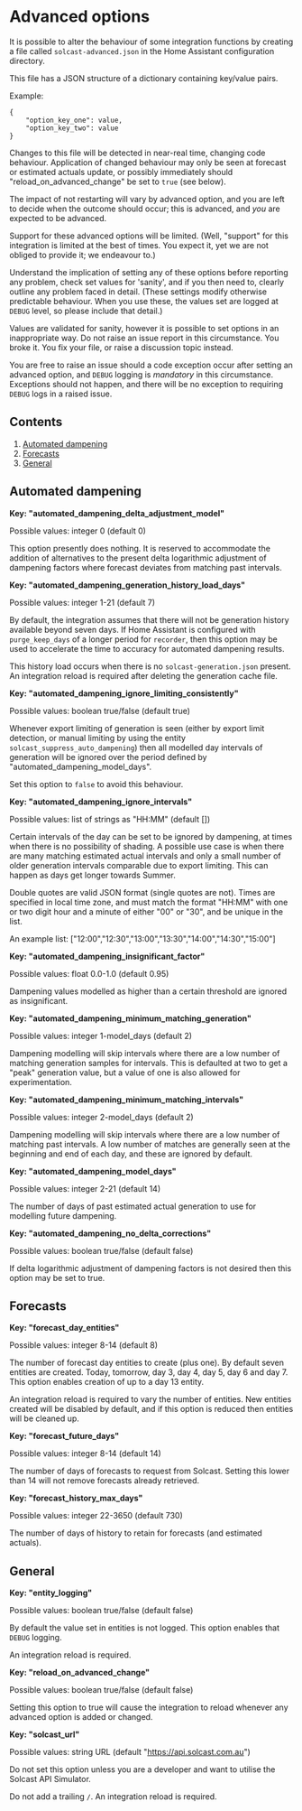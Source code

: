 # Advanced options

It is possible to alter the behaviour of some integration functions by creating a file called `solcast-advanced.json` in the Home Assistant configuration directory.

This file has a JSON structure of a dictionary containing key/value pairs.

Example:

```
{
    "option_key_one": value,
    "option_key_two": value
}
```

Changes to this file will be detected in near-real time, changing code behaviour. Application of changed behaviour may only be seen at forecast or estimated actuals update, or possibly immediately should "reload_on_advanced_change" be set to `true` (see below).

The impact of not restarting will vary by advanced option, and you are left to decide when the outcome should occur; this is advanced, and _you_ are expected to be advanced.

Support for these advanced options will be limited. (Well, "support" for this integration is limited at the best of times. You expect it, yet we are not obliged to provide it; we endeavour to.)

Understand the implication of setting any of these options before reporting any problem, check set values for 'sanity', and if you then need to, clearly outline any problem faced in detail. (These settings modify otherwise predictable behaviour. When you use these, the values set are logged at `DEBUG` level, so please include that detail.)

Values are validated for sanity, however it is possible to set options in an inappropriate way. Do not raise an issue report in this circumstance. You broke it. You fix your file, or raise a discussion topic instead.

You are free to raise an issue should a code exception occur after setting an advanced option, and `DEBUG` logging is _mandatory_ in this circumstance. Exceptions should not happen, and there will be no exception to requiring `DEBUG` logs in a raised issue.

## Contents

1. [Automated dampening](#automated-dampening)
1. [Forecasts](#forecasts)
1. [General](#general)

## Automated dampening

**Key: "automated_dampening_delta_adjustment_model"**

Possible values: integer 0 (default 0)

This option presently does nothing. It is reserved to accommodate the addition of alternatives to the present delta logarithmic adjustment of dampening factors where forecast deviates from matching past intervals.

**Key: "automated_dampening_generation_history_load_days"**

Possible values: integer 1-21 (default 7)

By default, the integration assumes that there will not be generation history available beyond seven days. If Home Assistant is configured with `purge_keep_days` of a longer period for `recorder`, then this option may be used to accelerate the time to accuracy for automated dampening results.

This history load occurs when there is no `solcast-generation.json` present. An integration reload is required after deleting the generation cache file.

**Key: "automated_dampening_ignore_limiting_consistently"**

Possible values: boolean true/false (default true)

Whenever export limiting of generation is seen (either by export limit detection, or manual limiting by using the entity `solcast_suppress_auto_dampening`) then all modelled day intervals of generation will be ignored over the period defined by "automated_dampening_model_days".

Set this option to `false` to avoid this behaviour.

**Key: "automated_dampening_ignore_intervals"**

Possible values: list of strings as "HH:MM" (default [])

Certain intervals of the day can be set to be ignored by dampening, at times when there is no possibility of shading. A possible use case is when there are many matching estimated actual intervals and only a small number of older generation intervals comparable due to export limiting. This can happen as days get longer towards Summer.

Double quotes are valid JSON format (single quotes are not). Times are specified in local time zone, and must match the format "HH:MM" with one or two digit hour and a minute of either "00" or "30", and be unique in the list.

An example list: ["12:00","12:30","13:00","13:30","14:00","14:30","15:00"]

**Key: "automated_dampening_insignificant_factor"**

Possible values: float 0.0-1.0 (default 0.95)

Dampening values modelled as higher than a certain threshold are ignored as insignificant.

**Key: "automated_dampening_minimum_matching_generation"**

Possible values: integer 1-model_days (default 2)

Dampening modelling will skip intervals where there are a low number of matching generation samples for intervals. This is defaulted at two to get a "peak" generation value, but a value of one is also allowed for experimentation.

**Key: "automated_dampening_minimum_matching_intervals"**

Possible values: integer 2-model_days (default 2)

Dampening modelling will skip intervals where there are a low number of matching past intervals. A low number of matches are generally seen at the beginning and end of each day, and these are ignored by default.

**Key: "automated_dampening_model_days"**

Possible values: integer 2-21 (default 14)

The number of days of past estimated actual generation to use for modelling future dampening.

**Key: "automated_dampening_no_delta_corrections"**

Possible values: boolean true/false (default false)

If delta logarithmic adjustment of dampening factors is not desired then this option may be set to true.

## Forecasts

**Key: "forecast_day_entities"**

Possible values: integer 8-14 (default 8)

The number of forecast day entities to create (plus one). By default seven entities are created. Today, tomorrow, day 3, day 4, day 5, day 6 and day 7. This option enables creation of up to a day 13 entity.

An integration reload is required to vary the number of entities. New entities created will be disabled by default, and if this option is reduced then entities will be cleaned up.

**Key: "forecast_future_days"**

Possible values: integer 8-14 (default 14)

The number of days of forecasts to request from Solcast. Setting this lower than 14 will not remove forecasts already retrieved.

**Key: "forecast_history_max_days"**

Possible values: integer 22-3650 (default 730)

The number of days of history to retain for forecasts (and estimated actuals).

## General

**Key: "entity_logging"**

Possible values: boolean true/false (default false)

By default the value set in entities is not logged. This option enables that `DEBUG` logging.

An integration reload is required.

**Key: "reload_on_advanced_change"**

Possible values: boolean true/false (default false)

Setting this option to true will cause the integration to reload whenever any advanced option is added or changed.

**Key: "solcast_url"**

Possible values: string URL (default "https://api.solcast.com.au")

Do not set this option unless you are a developer and want to utilise the Solcast API Simulator.

Do not add a trailing `/`. An integration reload is required.
